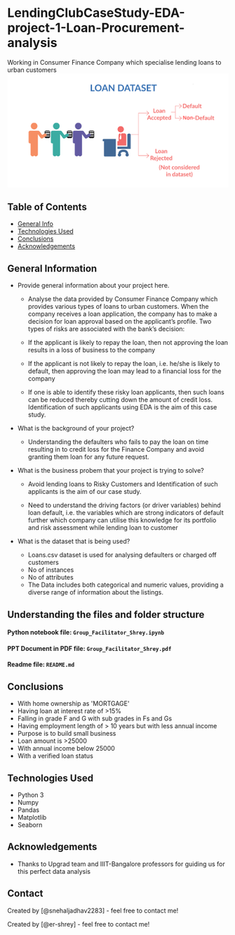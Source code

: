 # **LendingClubCaseStudy-EDA-project-1-Loan-Procurement-analysis**

Working in Consumer Finance Company which specialise lending loans to urban customers
![Loan_EDA_Project](Loan_image.png)

## Table of Contents

- [General Info](#general-information)
- [Technologies Used](#technologies-used)
- [Conclusions](#conclusions)
- [Acknowledgements](#acknowledgements)

<!-- You can include any other section that is pertinent to your problem -->

## General Information

- Provide general information about your project here.

  - Analyse the data provided by Consumer Finance Company which provides various types of loans to urban customers. When the company receives a loan application, the company has to make a decision for loan approval based on the applicant’s profile. Two types of risks are associated with the bank’s decision:

  - If the applicant is likely to repay the loan, then not approving the loan results in a loss of business to the company

  - If the applicant is not likely to repay the loan, i.e. he/she is likely to default, then approving the loan may lead to a financial loss for the company

  - If one is able to identify these risky loan applicants, then such loans can be reduced thereby cutting down the amount of credit loss. Identification of such applicants using EDA is the aim of this case study.

- What is the background of your project?

  - Understanding the defaulters who fails to pay the loan on time resulting in to credit loss for the Finance Company and avoid granting them loan for any future request.

- What is the business probem that your project is trying to solve?

  - Avoid lending loans to Risky Customers and Identification of such applicants is the aim of our case study.

  - Need to understand the driving factors (or driver variables) behind loan default, i.e. the variables which are strong indicators of default further which company can utilise this knowledge for its portfolio and risk assessment while lending loan to customer

- What is the dataset that is being used?
  - Loans.csv dataset is used for analysing defaulters or charged off customers
  - No of instances
  - No of attributes
  - The Data includes both categorical and numeric values, providing a diverse range of information about the listings.
  <!-- You don't have to answer all the questions - just the ones relevant to your project. -->

## Understanding the files and folder structure

#### Python notebook file: `Group_Facilitator_Shrey.ipynb`

#### PPT Document in PDF file: `Group_Facilitator_Shrey.pdf`

#### Readme file: `README.md`

## Conclusions

- With home ownership as 'MORTGAGE'
- Having loan at interest rate of >15%
- Falling in grade F and G with sub grades in Fs and Gs
- Having employment length of > 10 years but with less annual income
- Purpose is to build small business
- Loan amount is >25000
- With annual income below 25000
- With a verified loan status

<!-- You don't have to answer all the questions - just the ones relevant to your project. -->

## Technologies Used

- Python 3
- Numpy
- Pandas
- Matplotlib
- Seaborn

<!-- As the libraries versions keep on changing, it is recommended to mention the version of library used in this project -->

## Acknowledgements

- Thanks to Upgrad team and IIIT-Bangalore professors for guiding us for this perfect data analysis

## Contact

Created by [@snehaljadhav2283] - feel free to contact me!

Created by [@er-shrey] - feel free to contact me!

<!-- Optional -->
<!-- ## License -->
<!-- This project is open source and available under the [... License](). -->

<!-- You don't have to include all sections - just the one's relevant to your project -->
